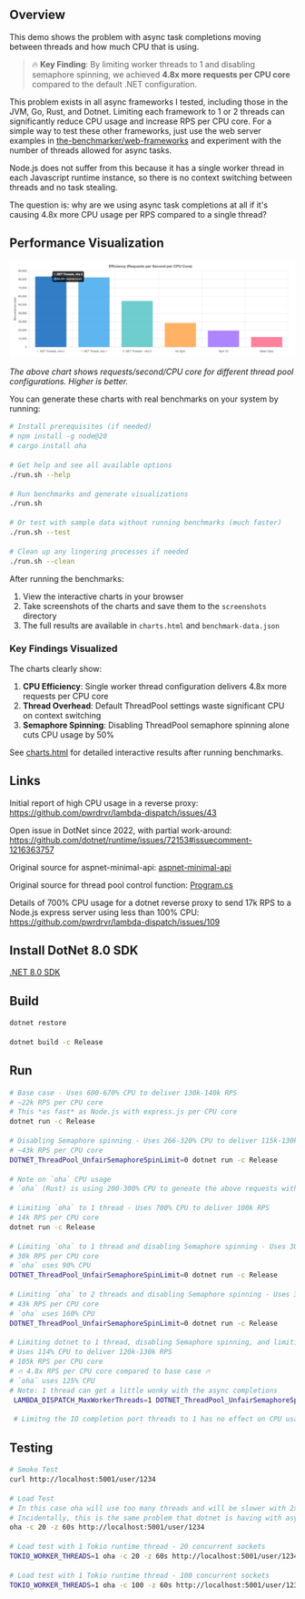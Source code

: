## Overview

This demo shows the problem with async task completions moving between threads and how much CPU that is using.

> 🔥 **Key Finding**: By limiting worker threads to 1 and disabling semaphore spinning, we achieved **4.8x more requests per CPU core** compared to the default .NET configuration.

This problem exists in all async frameworks I tested, including those in the JVM, Go, Rust, and Dotnet.  Limiting each framework to 1 or 2 threads can significantly reduce CPU usage and increase RPS per CPU core.  For a simple way to test these other frameworks, just use the web server examples in [the-benchmarker/web-frameworks](https://github.com/the-benchmarker/web-frameworks) and experiment with the number of threads allowed for async tasks.

Node.js does not suffer from this because it has a single worker thread in each Javascript runtime instance, so there is no context switching between threads and no task stealing.

The question is: why are we using async task completions at all if it's causing 4.8x more CPU usage per RPS compared to a single thread?

## Performance Visualization

![Efficiency Chart](screenshots/efficiency-chart.png)

*The above chart shows requests/second/CPU core for different thread pool configurations. Higher is better.*

You can generate these charts with real benchmarks on your system by running:

```bash
# Install prerequisites (if needed)
# npm install -g node@20
# cargo install oha

# Get help and see all available options
./run.sh --help

# Run benchmarks and generate visualizations
./run.sh

# Or test with sample data without running benchmarks (much faster)
./run.sh --test

# Clean up any lingering processes if needed
./run.sh --clean
```

After running the benchmarks:
1. View the interactive charts in your browser
2. Take screenshots of the charts and save them to the `screenshots` directory
3. The full results are available in `charts.html` and `benchmark-data.json`

### Key Findings Visualized

The charts clearly show:

1. **CPU Efficiency**: Single worker thread configuration delivers 4.8x more requests per CPU core
2. **Thread Overhead**: Default ThreadPool settings waste significant CPU on context switching
3. **Semaphore Spinning**: Disabling ThreadPool semaphore spinning alone cuts CPU usage by 50%

See [charts.html](charts.html) for detailed interactive results after running benchmarks.

## Links

Initial report of high CPU usage in a reverse proxy: https://github.com/pwrdrvr/lambda-dispatch/issues/43

Open issue in DotNet since 2022, with partial work-around: https://github.com/dotnet/runtime/issues/72153#issuecomment-1216363757

Original source for aspnet-minimal-api: [aspnet-minimal-api](https://github.com/the-benchmarker/web-frameworks/tree/master/csharp/aspnet-minimal-api)

Original source for thread pool control function: [Program.cs](https://github.com/pwrdrvr/lambda-dispatch/blob/e5e32a0d5bdbbfb6e89acaedaf4bf2ec7d0de177/src/PwrDrvr.LambdaDispatch.Router/Program.cs#L8-L74s)

Details of 700% CPU usage for a dotnet reverse proxy to send 17k RPS to a Node.js express server using less than 100% CPU: https://github.com/pwrdrvr/lambda-dispatch/issues/109

## Install DotNet 8.0 SDK

[.NET 8.0 SDK](https://dotnet.microsoft.com/en-us/download/dotnet/8.0)

## Build

```bash
dotnet restore

dotnet build -c Release
```

## Run

```bash
# Base case - Uses 600-670% CPU to deliver 130k-140k RPS
# ~22k RPS per CPU core
# This *as fast* as Node.js with express.js per CPU core
dotnet run -c Release

# Disabling Semaphore spinning - Uses 266-320% CPU to deliver 115k-130k RPS
# ~43k RPS per CPU core
DOTNET_ThreadPool_UnfairSemaphoreSpinLimit=0 dotnet run -c Release

# Note on `oha` CPU usage
# `oha` (Rust) is using 200-300% CPU to geneate the above requests with default Tokio async runtime config

# Limiting `oha` to 1 thread - Uses 700% CPU to deliver 100k RPS
# 14k RPS per CPU core
dotnet run -c Release

# Limiting `oha` to 1 thread and disabling Semaphore spinning - Uses 300% CPU to deliver 90k RPS
# 30k RPS per CPU core
# `oha` uses 90% CPU
DOTNET_ThreadPool_UnfairSemaphoreSpinLimit=0 dotnet run -c Release

# Limiting `oha` to 2 threads and disabling Semaphore spinning - Uses 330% CPU to deliver 120k-140k RPS
# 43k RPS per CPU core
# `oha` uses 160% CPU
DOTNET_ThreadPool_UnfairSemaphoreSpinLimit=0 dotnet run -c Release

# Limiting dotnet to 1 thread, disabling Semaphore spinning, and limiting `oha` to 2 threads
# Uses 114% CPU to deliver 120k-130k RPS
# 105k RPS per CPU core
# 🔥 4.8x RPS per CPU core compared to base case 🔥
# `oha` uses 125% CPU
# Note: 1 thread can get a little wonky with the async completions
 LAMBDA_DISPATCH_MaxWorkerThreads=1 DOTNET_ThreadPool_UnfairSemaphoreSpinLimit=0 dotnet run -c Release

 # Limitng the IO completion port threads to 1 has no effect on CPU usage
```

## Testing

```bash
# Smoke Test
curl http://localhost:5001/user/1234

# Load Test
# In this case oha will use too many threads and will be slower with 2x to 3x more CPU usage than necessary
# Incidentally, this is the same problem that dotnet is having with async task completions / spin waits / work stealing
oha -c 20 -z 60s http://localhost:5001/user/1234

# Load test with 1 Tokio runtime thread - 20 concurrent sockets
TOKIO_WORKER_THREADS=1 oha -c 20 -z 60s http://localhost:5001/user/1234

# Load test with 1 Tokio runtime thread - 100 concurrent sockets
TOKIO_WORKER_THREADS=1 oha -c 100 -z 60s http://localhost:5001/user/1234
```
